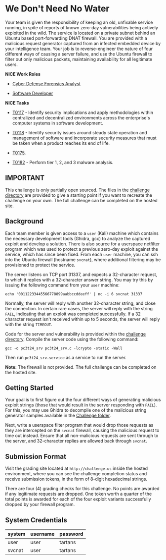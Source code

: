   # We Don't Need No Water

  Your team is given the responsibility of keeping an old, unfixable
  service running, in spite of reports of known zero-day vulnerabilities
  being actively exploited in the wild. The service is located on a
  private subnet behind an Ubuntu based port-forwarding DNAT firewall.
  You are provided with a malicious request generator captured from an
  infected embedded device by your intelligence team. Your job is to
  reverse-engineer the nature of four different ways of causing a server
  failure, and use the Ubuntu firewall to filter out only malicious
  packets, maintaining availability for all legitimate users.

  **NICE Work Roles**

  - [Cyber Defense Forensics Analyst](https://niccs.cisa.gov/workforce-development/nice-framework)

  - [Software Developer](https://niccs.cisa.gov/workforce-development/nice-framework)

  **NICE Tasks**

  - [T0117](https://niccs.cisa.gov/workforce-development/nice-framework) - Identify security implications and apply methodologies within centralized and decentralized environments across the enterprise's computer systems in software development.

  - [T0118](https://niccs.cisa.gov/workforce-development/nice-framework) - Identify security issues around steady state operation and management of software and incorporate security measures that must be taken when a product reaches its end of life.

  - [T0175](https://niccs.cisa.gov/workforce-development/nice-framework).

  - [T0182](https://niccs.cisa.gov/workforce-development/nice-framework) - Perform tier 1, 2, and 3 malware analysis.

  ## IMPORTANT

  This challenge is only partially open sourced. The files in the [challenge directory](challenge) are provided to give a starting point if you want to recreate the challenge on your own. The full challenge can be completed on the hosted site.

  ## Background

  Each team member is given access to a `user` (Kali) machine which contains
  the necessary development tools (Ghidra, gcc) to analyze the captured exploit
  and develop a solution. There is also source for a userspace netfilter
  program which was used to protect a previous zero-day exploit against the
  service, which has since been fixed. From each `user` machine, you can ssh
  into the Ubuntu firewall (hostname `svcnat`), where additional filtering may
  be provisioned to protect the service.

  The server listens on TCP port 31337, and expects a 32-character request,
  to which it replies with a 32-character answer string. You may try this by
  issuing the following command from your `user` machine:

  ```
  echo '00112233445566778899aabbccddeeff' | nc -i 6 svcnat 31337
  ```

  Normally, the server will reply with another 32-character string, and close
  the connection. In certain rare cases, the server will reply with the string
  `FAIL`, indicating that an exploit was completed successfully. If a 32
  character request isn't received within up to 5 seconds, the server will
  reply with the string `TIMEOUT`.

  Code for the server and vulnerability is provided within the [challenge directory](challenge). Compile the server code using the following command:
  ```
  gcc -o pc3t24_srv pc3t24_srv.c -lcrypto -static -Wall
  ```

  Then run `pc3t24_srv.service` as a service to run the server. 

  **Note:** The firewall is not provided. The full challenge can be completed on the hosted site.

  ## Getting Started

  Your goal is to first figure out the four different ways of generating
  malicious exploit strings (those that would result in the server responding
  with `FAIL`). For this, you may use Ghidra to decompile one of the malicious
  string generator samples available in the [Challenge folder](./challenge).

  Next, write a userspace filter program that would drop those requests as
  they are intercepted on the `svcnat` firewall, causing the malicious request
  to time out instead. Ensure that all non-malicious requests are sent through
  to the server, and 32-character replies are allowed back through `svcnat`.

  ## Submission Format

  Visit the grading site located at `http://challenge.us` inside the hosted environment, where you can see
  the challenge completion status and receive submission tokens, in the form
  of 8-digit hexadecimal strings.

  There are four (4) grading checks for this challenge. No points are awarded
  if any legitimate requests are dropped. One token worth a quarter of the
  total points is awarded for each of the four exploit variants successfully
  dropped by your firewall program.

  ## System Credentials

  | system | username | password |
  | ------ | -------- | -------- |
  | user   | user     | tartans  |
  | svcnat | user     | tartans  |
